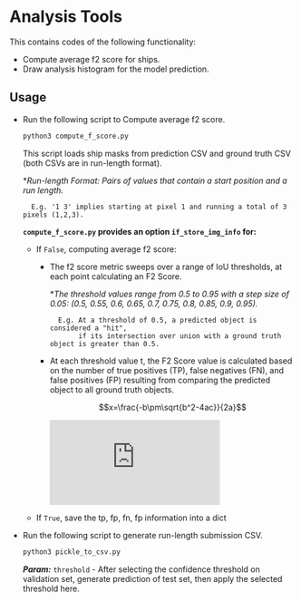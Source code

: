<script type="text/javascript" src="http://cdn.mathjax.org/mathjax/latest/MathJax.js?config=default"></script>
# Analysis Tools

This contains codes of the following functionality: 
- Compute average f2 score for ships.
- Draw analysis histogram for the model prediction.


## ##
## Usage
- Run the following script to Compute average f2 score.
    ```sh
    python3 compute_f_score.py
    ```
  This script loads ship masks from prediction CSV and ground truth CSV (both CSVs are in run-length format).
        
  **Run-length Format: Pairs of values that contain a start position and a run length.* 
            
        E.g. '1 3' implies starting at pixel 1 and running a total of 3 pixels (1,2,3).
  
  **`compute_f_score.py` provides an option `if_store_img_info` for:** 
      
    - If `False`, computing average f2 score:
        
        - The f2 score metric sweeps over a range of IoU thresholds, at each point calculating an F2 Score. 
            
            **The threshold values range from 0.5 to 0.95 with a step size of 0.05: 
            (0.5, 0.55, 0.6, 0.65, 0.7, 0.75, 0.8, 0.85, 0.9, 0.95).*
        
                E.g. At a threshold of 0.5, a predicted object is considered a "hit", 
                     if its intersection over union with a ground truth object is greater than 0.5.
        
        - At each threshold value t, the F2 Score value is calculated based on the number of true positives (TP), false 
        negatives (FN), and false positives (FP) resulting from comparing the predicted object to all ground truth objects.
            
            $$x=\frac{-b\pm\sqrt{b^2-4ac}}{2a}$$
            
            ![equation_f2](https://latex.codecogs.com/png.latex?%5Cdpi%7B300%7D%20%5Csmall%20F_%5Cbeta%20%28t%29%20%3D%20%5Cfrac%7B%281%20&plus;%20%5Cbeta%5E2%29%20%5Ccdot%20TP%28t%29%7D%7B%281%20&plus;%20%5Cbeta%5E2%29%20%5Ccdot%20TP%28t%29%20&plus;%20%5Cbeta%5E2%20%5Ccdot%20FN%28t%29%20&plus;%20FP%28t%29%7D)
        
    - If `True`, save the tp, fp, fn, fp information into a dict
    

 
 - Run the following script to generate run-length submission CSV.
    ```sh
    python3 pickle_to_csv.py
    ```
    ***Param:*** `threshold` - After selecting the confidence threshold on validation set, generate prediction of test 
    set, then apply the selected threshold here.